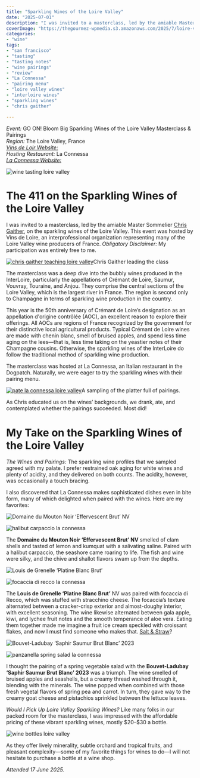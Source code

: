 ```yaml
---
title: "Sparkling Wines of the Loire Valley"
date: "2025-07-01"
description: "I was invited to a masterclass, led by the amiable Master Sommelier Chris Gaither, on the sparkling wines of the Loire Valley. They agreed with my palate! I prefer restrained oak aging for white wines and plenty of acidity, and they delivered on both counts."
coverImage: "https://thegourmez-wpmedia.s3.amazonaws.com/2025/7/loire-valley+(20).jpg"
categories:
- "wine"
tags:
- "san francisco"
- "tasting"
- "tasting notes"
- "wine pairings"
- "review"
- "La Connessa"
- "pairing menu"
- "loire valley wines"
- "interloire wines"
- "sparkling wines"
- "chris gaither"

---
```

*Event:* GO ON! Bloom Big Sparkling Wines of the Loire Valley Masterclass & Pairings\
*Region:* The Loire Valley, France\
[*Vins de Loir Website:*](https://www.vinsdeloir.fr/en)\
*Hosting Restaurant:* La Connessa\
[*La Connessa Website:*](https://www.laconnessa.com)

![wine tasting loire valley](https://thegourmez-wpmedia.s3.amazonaws.com/2025/7/loire-valley+(19).jpg)

# The 411 on the Sparkling Wines of the Loire Valley

I was invited to a masterclass, led by the amiable Master Sommelier [Chris Gaither](https://www.mastersommeliers.org/sommelier/chris-gaither/), on the sparkling wines of the Loire Valley. This event was hosted by Vins de Loire, an interprofessional organization representing many of the Loire Valley wine producers of France. *Obligatory Disclaimer:* My participation was entirely free to me.

<div class="caption">

[![chris gaither teaching loire valley](https://thegourmez-wpmedia.s3.amazonaws.com/2025/7/loire-valley+(16).jpg)](https://thegourmez-wpmedia.s3.amazonaws.com/2025/7/loire-valley+(16).jpg)Chris Gaither leading the class</div>

The masterclass was a deep dive into the bubbly wines produced in the InterLoire, particularly the appellations of Crémant de Loire, Saumur, Vouvray, Touraine, and Anjou. They comprise the central sections of the Loire Valley, which is the largest river in France. The region is second only to Champagne in terms of sparkling wine production in the country.

This year is the 50th anniversary of Crémant de Loire’s designation as an appellation d'origine contrôlée (AOC), an excellent reason to explore their offerings. All AOCs are regions of France recognized by the government for their distinctive local agricultural products. Typical Crémant de Loire wines are made with chenin blanc, smell of bruised apples, and spend less time aging on the lees—that is, less time taking on the yeastier notes of their Champagne cousins. Otherwise, the sparkling wines of the InterLoire do follow the traditional method of sparkling wine production.

The masterclass was hosted at La Connessa, an Italian restaurant in the Dogpatch. Naturally, we were eager to try the sparkling wines with their pairing menu.

<div class="caption">

[![pate la connessa loire valley](https://thegourmez-wpmedia.s3.amazonaws.com/2025/7/loire-valley+(14).jpg)](https://thegourmez-wpmedia.s3.amazonaws.com/2025/7/loire-valley+(14).jpg)A sampling of the platter full of pairings.</div>

As Chris educated us on the wines’ backgrounds, we drank, ate, and contemplated whether the pairings succeeded. Most did!

# My Take on the Sparkling Wines of the Loire Valley

*The Wines and Pairings:* The sparkling wine profiles that we sampled agreed with my palate. I prefer restrained oak aging for white wines and plenty of acidity, and they delivered on both counts. The acidity, however, was occasionally a touch bracing.

I also discovered that La Connessa makes sophisticated dishes even in bite form, many of which delighted when paired with the wines. Here are my favorites:

![Domaine du Mouton Noir ‘Effervescent Brut’ NV](https://thegourmez-wpmedia.s3.amazonaws.com/2025/7/loire-valley+(5).jpg)

![halibut carpaccio la connessa](https://thegourmez-wpmedia.s3.amazonaws.com/2025/7/loire-valley+(11).jpg)

The **Domaine du Mouton Noir ‘Effervescent Brut’ NV** smelled of clam shells and tasted of lemon and kumquat with a salivating saline. Paired with a halibut carpaccio, the seashore came roaring to life. The fish and wine were silky, and the chive and shallot flavors swam up from the depths.

![Louis de Grenelle ‘Platine Blanc Brut’](https://thegourmez-wpmedia.s3.amazonaws.com/2025/7/loire-valley+(4).jpg)

![focaccia di recco la connessa](https://thegourmez-wpmedia.s3.amazonaws.com/2025/7/loire-valley+(8).jpg)

The **Louis de Grenelle ‘Platine Blanc Brut’** NV was paired with focaccia di Recco, which was stuffed with stracchino cheese. The focaccia’s texture alternated between a cracker-crisp exterior and almost-doughy interior, with excellent seasoning. The wine likewise alternated between gala apple, kiwi, and lychee fruit notes and the smooth temperance of aloe vera. Eating them together made me imagine a fruit ice cream speckled with croissant flakes, and now I must find someone who makes that. [Salt & Straw](https://saltandstraw.com/)?

![Bouvet-Ladubay ‘Saphir Saumur Brut Blanc’ 2023](https://thegourmez-wpmedia.s3.amazonaws.com/2025/7/loire-valley+(6).jpg)

![panzanella spring salad la connessa](https://thegourmez-wpmedia.s3.amazonaws.com/2025/7/loire-valley+(13).jpg)

I thought the pairing of a spring vegetable salad with the **Bouvet-Ladubay ‘Saphir Saumur Brut Blanc’ 2023** was a triumph. The wine smelled of bruised apples and seashells, but a creamy thread washed through it, blending with the minerals. The wine popped when combined with those fresh vegetal flavors of spring pea and carrot. In turn, they gave way to the creamy goat cheese and pistachios sprinkled between the lettuce leaves.

*Would I Pick Up Loire Valley Sparkling Wines?* Like many folks in our packed room for the masterclass, I was impressed with the affordable pricing of these vibrant sparkling wines, mostly \$20–\$30 a bottle.

![wine bottles loire valley](https://thegourmez-wpmedia.s3.amazonaws.com/2025/7/loire-valley+(1).jpg)

As they offer lively minerality, subtle orchard and tropical fruits, and pleasant complexity—some of my favorite things for wines to do—I will not hesitate to purchase a bottle at a wine shop.

*Attended 17 June 2025.*
